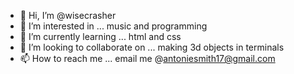- 👋 Hi, I’m @wisecrasher
- 👀 I’m interested in ... music and programming 
- 🌱 I’m currently learning ... html and css
- 💞️ I’m looking to collaborate on ... making 3d objects in terminals
- 📫 How to reach me ... email me @antoniesmith17@gmail.com

<!---
wisecrasher/wisecrasher is a ✨ special ✨ repository because its `README.md` (this file) appears on your GitHub profile.
You can click the Preview link to take a look at your changes.
--->
